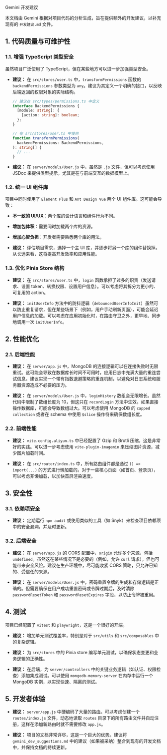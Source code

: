 Gemini 开发建议

本文档由 Gemini 根据对项目代码的分析生成，旨在提供额外的开发建议，以补充现有的 `开发建议.md` 文件。

## 1. 代码质量与可维护性

### 1.1. 增强 TypeScript 类型安全

虽然项目广泛使用了 TypeScript，但在某些地方可以进一步加强类型安全。

- **建议：** 在 `src/stores/user.ts` 中，`transformPermissions` 函数的 `backendPermissions` 参数类型为 `any`。建议为其定义一个明确的接口，以反映后端返回的权限对象的实际结构。

  ```typescript
  // 建议在 src/types/permissions.ts 中定义
  interface BackendPermissions {
    [module: string]: {
      [action: string]: boolean;
    };
  }

  // 在 src/stores/user.ts 中使用
  function transformPermissions(
    backendPermissions: BackendPermissions,
  ): string[] {
    // ...
  }
  ```

- **建议：** 在 `server/models/User.js` 中，虽然是 `.js` 文件，但可以考虑使用 JSDoc 来提供类型提示，尤其是在与前端交互的数据模型上。

### 1.2. 统一 UI 组件库

项目中同时使用了 `Element Plus` 和 `Ant Design Vue` 两个 UI 组件库。这可能会导致：

- **不一致的 UI/UX**：两个库的设计语言和组件行为不同。
- **增加包体积**：需要同时加载两个库的资源。
- **增加心智负担**：开发者需要熟悉两个库的用法。

- **建议：** 评估项目需求，选择一个主 UI 库，并逐步将另一个库的组件替换掉。从长远来看，这将提高开发效率和应用性能。

### 1.3. 优化 Pinia Store 结构

- **建议：** 在 `src/stores/user.ts` 中，`login` 函数承担了过多的职责（发送请求、设置 token、转换权限、设置用户信息）。可以考虑将其拆分为更小的、可复用的 action。

- **建议：** `initUserInfo` 方法中的防抖逻辑（`debouncedUserInfoInit`）虽然可以防止重复请求，但在某些场景下（例如，用户手动刷新页面），可能会延迟用户信息的加载。可以考虑在应用初始化时，在路由守卫之外，更早地、同步地调用一次 `initUserInfo`。

## 2. 性能优化

### 2.1. 后端性能

- **建议：** 在 `server/app.js` 中，MongoDB 的连接逻辑可以在连接失败时无限重试。这可能会导致在数据库长时间不可用时，应用日志中充满大量的重连尝试信息。建议实现一个带有指数退避策略的重连机制，以避免对日志系统和服务器资源造成不必要的压力。

- **建议：** 在 `server/models/User.js` 中，`loginHistory` 数组会无限增长。虽然代码中限制了数组长度为 10，但这只在 `recordLogin` 方法中生效。如果直接操作数据库，可能会导致数组过大。可以考虑使用 MongoDB 的 `capped collection` 或者在 schema 中使用 `$slice` 操作符来确保数组长度。

### 2.2. 前端性能

- **建议：** `vite.config.aliyun.ts` 中已经配置了 Gzip 和 Brotli 压缩，这是非常好的实践。可以进一步考虑使用 `vite-plugin-imagemin` 来压缩图片资源，减少图片加载时间。

- **建议：** 在 `src/router/index.ts` 中，所有路由组件都是通过 `() => import(...)` 的方式进行懒加载的。对于一些核心页面（如首页、登录页），可以考虑非懒加载，以加快首屏渲染速度。

## 3. 安全性

### 3.1. 依赖项安全

- **建议：** 定期运行 `npm audit` 或使用类似的工具（如 Snyk）来检查项目依赖项中的安全漏洞，并及时更新。

### 3.2. 后端安全

- **建议：** 在 `server/app.js` 的 CORS 配置中，`origin` 允许多个来源，包括 `undefined`。虽然这在某些情况下是必要的（例如，允许 `curl` 请求），但也可能带来安全风险。建议在生产环境中，尽可能收紧 CORS 策略，只允许已知的、受信任的来源。

- **建议：** 在 `server/models/User.js` 中，密码重置令牌的生成和存储逻辑是正确的。但需要确保在用户成功重置密码或令牌过期后，及时清除 `passwordResetToken` 和 `passwordResetExpires` 字段，以防止令牌被重用。

## 4. 测试

项目已经配置了 `vitest` 和 `playwright`，这是一个很好的开端。

- **建议：** 增加单元测试覆盖率，特别是对于 `src/utils` 和 `src/composables` 中的复杂逻辑。

- **建议：** 为 `src/stores` 中的 Pinia store 编写单元测试，以确保状态变更和业务逻辑的正确性。

- **建议：** 在后端，为 `server/controllers` 中的关键业务逻辑（如认证、权限检查）添加集成测试。可以使用 `mongodb-memory-server` 在内存中运行一个 MongoDB 实例，以实现快速、隔离的测试。

## 5. 开发者体验

- **建议：** `server/app.js` 中硬编码了大量的路由。可以考虑创建一个 `routes/index.js` 文件，动态地读取 `routes` 目录下的所有路由文件并自动注册，这样在添加新路由时就不需要修改 `app.js`。

- **建议：** 项目的文档非常详尽，这是一个巨大的优势。建议将 `gemini_dev_suggestions.md` 中的建议（如果被采纳）整合到现有的开发文档中，并保持文档的持续更新。

